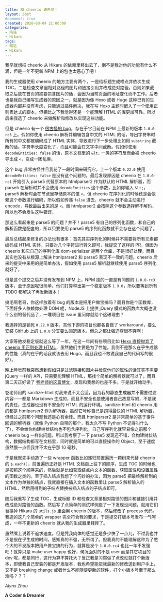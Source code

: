 ```yaml
---
title: 和 cheerio 说再见！
layout: post
#comment: true
created: 2020-08-04 21:06:00
categories:
- 网站
- Hikaru
tags:
- 网站
- Hikaru
---
```

我早就想把 cheerio 从 Hikaru 的依赖里移出去了，倒不是我对他的功能有什么不满，但是一年不更新 NPM 上的包也太恶心了吧！
<!--more-->
我的生成器使用 cheerio 的地方主要有两个，一是给标题生成喵点并依次生成 TOC，二是检查文章里相对路径的图片和链接引用并改成绝对路径，否则如果截取之后放在首页的摘要包含图片的话，会因为当前页面的地址变化而不工作。后者也是我自己编写生成器的原因之一，就是因为像 Hexo 或者 Hugo 这种已有的生成器内部并没有考虑，只能通过插件解决，我在写 Hexo 主题时嵌入了一个使用正则表达式的脚本，但相比之下我觉得还是一个能理解 HTML 的库更加可靠。所以后来我选了 cheerio 来做解析和修改以实现这些功能。

但是 cheerio 有一个 [很古怪的 bug](https://github.com/cheeriojs/cheerio/issues/1198)，存在于它目前在 NPM 上最新的版本 `1.0.0-rc3` 上。假如你使用 cheerio 解析并编辑包含中文的 HTML 的话，导出字符串时所有的中文都被编码成了 HTML 实体，导致进行下一步处理比如用 `substring` 截断的话，字符串长度变化了，而且可能会在文字中间截断。假如你使用 `decodeEntities: false` 的话，原本文档里的 `&lt;` 一类的字符反而会被 cheerio 导出成 `<`，变成一团乱麻。

这个 bug 非常古怪并且我花了一段时间来研究它，上一个版本 `0.22.0` 使用 `decodeEntities: false` 是没有这个问题的。最后发现原因是 cheerio 在 `1.0.0-rc1` 开始引入 parse5 代替原本的 htmlparser2 作为默认的 HTML 解析器，而 parse5 在解析时并不会使用 `decodeEntities` 这个参数，比如你输入 `&lt;`，parse5 解析时会在节点里存储原本的值 `<`，但 cheerio 在序列化的时候还是会依赖这个参数进行编码，所以假如传递 `false` 进去，cheerio 就不会主动进行 encode，导致最后出来的是 `<`。而 htmlparser2 会按照这个参数选择解不解码，所以也不会发生这种错误。

那这么看起来是 parse5 的问题？并不！parse5 有自己的序列化函数，和自己的解析函数是配套的，所以只要使用 parse5 的序列化函数就不会存在这个问题了。

最后总结起来修复的办法也有很多：首先其实序列化的时候并不需要将所有元素都编码成 HTML 实体，只要对几个字符进行转义即可，我提交了这样的 PR，但因为 cheerio 和它自己的序列化库 dom-serializer 是两个仓库，不是很好处理，而且其实也没有从根源上解决 htmlparser2 和 parse5 表现不一致的问题。cheerio 后来的提交中采用的是简单办法，假如使用 parse5 解析就继续使用 parse5 序列化就好了。

但是这个提交之后并没有发布到 NPM 上，NPM 挂的一直是有问题的 `1.0.0-rc3` 版本，至于原因呢很简单，他们打算释出第一个稳定版本 `1.0.0`，所以要等到所有 TODO 都解决了再发新版本！

搞毛啊老哥，你这样放着有 bug 的版本是把用户做宝搞吗？而且你是个函数库，下面好多人依赖你处理 DOM 呢，NodeJS 上提供 jQuery 模式的函数库大概也没什么别的替代品了，一堆项目在 issue 里问你就给个这破理由？

我选择的是锁死 `0.22.0` 版本，其他下游的项目也都各自做了 workaround，要么安装 GitHub 上的 `1.0.0` 分支要么回退版本。但总之都让强迫症很不爽啊！

大家等他发稳定版就这么等了一年，在这一年间有些项目比如 [Hexo 直接抛弃了 cheerio 用正则处理 HTML](https://github.com/hexojs/hexo/issues/3677)，虽然他们主要是为了性能。我倒不是那么在乎生成器的性能（真的在乎的话我就该去用 Hugo，而且我也不敢说我自己的代码写的很好）。

晚上睡觉前我突然想到假如只是过滤链接和图片并检查他们的属性的话其实不需要 jQuery 一样的 API，只需要能理解 HTML，那找个简单的解析器就可以了。而且第二天正好读了 [卷老师的这篇博文](https://blog.phoenixlzx.com/2017/02/18/dont-ask-me-why-invent-another-planet-river-of-news/#%E7%9B%B8%E5%AF%B9%E8%B7%AF%E5%BE%84%E5%92%8C%E5%86%85%E5%AE%B9%E5%AE%89%E5%85%A8)，发现和我想的也差不多。于是就开始动手。

卷老师用的 sanitize-html 对我来说不太合适，因为我的静态生成器并不需要过滤内容——都是 Markdown 生成的，而且不安全也是使用者自己故意写的，不是我的责任，生成器也没有不安全的 HTML 的运行环境。sanitize-html 和 cheerio 用的都是 htmlparser2 作为解析器，虽然它号称自己是跑得最快的 HTML 解析器，但经过之前那个问题我还是心有余悸。而且 htmlparser2 是非常简单的基于事件回调的解析器（就像 Python 自带的那个，我太久不写 Python 不记得叫什么了），不会给你构建树状结构也不包含序列化，自己写序列化就容易像之前那个 cheerio bug 一样出问题。所以我考察了一下 parse5 发现还不错，会构建树状结构，数据结构都写在文档里，同时就是简单的可以直接操作的 Object，至于速度虽然慢一点但我并不太在乎那 10 毫秒。

于是我就先手动造了一些 wrapper 函数比如递归前置遍历一颗树来代替 cheerio 的 `$.each()`，前置遍历正好是 HTML 文档自上往下的顺序，生成 TOC 的时候也是按照这个顺序来的，然后就是比如获取结点内文本的函数、获取属性和设置属性的函数之类的。至于插入结点我想了个巧妙的办法，因为 parse5 把最终解析到的文本作为单独的结点，我就直接在插入文本的函数里让 parse5 解析输入的 HTML，然后用得到的子结点替换被插入结点的子结点即可。

随后我重写了生成 TOC，生成标题 ID 和检查文章里相对路径的图片和链接引用并改成绝对路径的函数。然后写了点简单的测试样例跑了一下发现没问题，就用它们替换掉 Hikaru 的 `utils.js` 里面用 cheerio 的版本，然后修改了 process 代码。我造的这几个简单的 wrapper 完全符合我的要求，于是提交打版本号发布一气呵成，一年不更新的 cheerio 就从我的生成器里拜拜了。

虽然嘴上说着不追求速度，但是凭我肉体的感觉还是多少快了一点儿，不过我也并不是很在乎生成的时间，感知真的不强，无所谓了。但我真的不能理解这种为了憋个大的不发版本把用户做宝搞的行为，就算是发个 `1.0.0-rc4` 也比一年不发强吧！就算只是 make user happy 也好，何况面对的不是 user 而是其它项目的 dev 呢，都是同行，这行为算不算托大？反正我是习惯做了点改动就打个新版本，即使我自己安装的都是开发版本，我也希望能把我最新的修改送到用户手上，又不是 breaking change 或者什么不能随便更新的软件，打个小版本号至于那么难吗？？？

*Alynx Zhou*

**A Coder & Dreamer**
